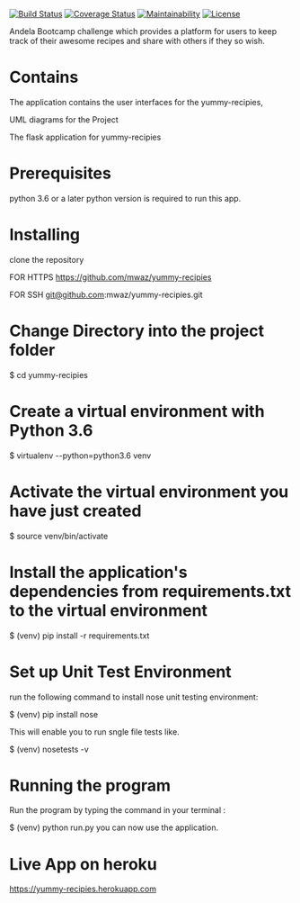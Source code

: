 [![Build Status](https://travis-ci.org/mwaz/yummy-recipies.svg?branch=challenge_two)](https://travis-ci.org/mwaz/yummy-recipies)
[![Coverage Status](https://coveralls.io/repos/github/mwaz/yummy-recipies/badge.svg?branch=develop)](https://coveralls.io/github/mwaz/yummy-recipies?branch=develop)
[![Maintainability](https://api.codeclimate.com/v1/badges/52e878916d0ff93df8be/maintainability)](https://codeclimate.com/github/mwaz/yummy-recipies/maintainability)
[![License](http://img.shields.io/:license-mit-blue.svg)](https://github.com/mwaz/yummy-recipies/blob/challenge_two/licence.txt)

Andela Bootcamp challenge which provides a platform for users to keep track of their
awesome recipes and share with others if they so wish.

# Contains

The application contains the user interfaces for the yummy-recipies,

UML diagrams for the Project

The flask application for yummy-recipies

# Prerequisites

python 3.6 or a later python version is required to run this app.

# Installing
clone the repository

FOR HTTPS
https://github.com/mwaz/yummy-recipies

FOR SSH
git@github.com:mwaz/yummy-recipies.git

# Change Directory into the project folder

$ cd yummy-recipies

# Create a virtual environment with Python 3.6

$ virtualenv --python=python3.6 venv

# Activate the virtual environment you have just created

$ source venv/bin/activate

# Install the application's dependencies from requirements.txt to the virtual environment

$ (venv) pip install -r requirements.txt

# Set up Unit Test Environment

run the following command to install nose unit testing environment:

$ (venv) pip install nose

This will enable you to run sngle file tests like.

$ (venv) nosetests -v

# Running the program

Run the program by typing the command in your terminal :

$  (venv) python run.py
you can now use the application.

# Live App on heroku
https://yummy-recipies.herokuapp.com